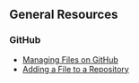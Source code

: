 ## General Resources

### GitHub
- [Managing Files on GitHub](https://help.github.com/en/github/managing-files-in-a-repository/managing-files-on-github)
- [Adding a File to a Repository](https://help.github.com/en/github/managing-files-in-a-repository/adding-a-file-to-a-repository)
